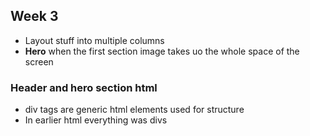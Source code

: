 ## Week 3

- Layout stuff into multiple columns
- **Hero** when the first section image takes uo the whole space of the screen

### Header and hero section html
- div tags are generic html elements used for structure
- In earlier html everything was divs
